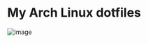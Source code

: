 # My Arch Linux dotfiles
![image](https://user-images.githubusercontent.com/71926357/166018520-449febfc-5895-4355-a754-3f0eed386bd1.png)
